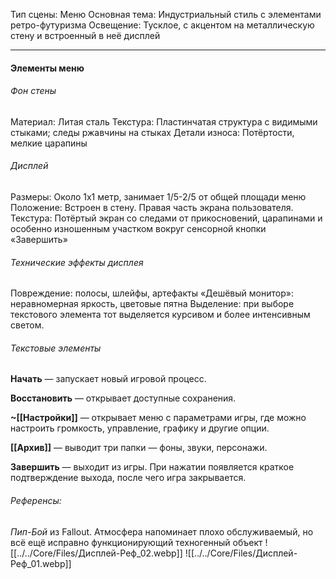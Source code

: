 Тип сцены: Меню
Основная тема: Индустриальный стиль с элементами ретро-футуризма
Освещение: Тусклое, с акцентом на металлическую стену и встроенный в неё дисплей

---
#### Элементы меню
###### Фон стены
Материал: Литая сталь
Текстура: Пластинчатая структура с видимыми стыками; следы ржавчины на стыках
Детали износа: Потёртости, мелкие царапины
###### Дисплей
Размеры: Около 1x1 метр, занимает 1/5-2/5 от общей площади меню
Положение: Встроен в стену. Правая часть экрана пользователя.
Текстура: Потёртый экран со следами от прикосновений, царапинами и особенно изношенным участком вокруг сенсорной кнопки «Завершить»
###### Технические эффекты дисплея
Повреждение: полосы, шлейфы, артефакты
«Дешёвый монитор»: неравномерная яркость, цветовые пятна
Выделение: при выборе текстового элемента тот выделяется курсивом и более интенсивным светом.
###### Текстовые элементы
**Начать** — запускает новый игровой процесс.

**Восстановить** — открывает доступные сохранения.

**~[[Настройки]]** — открывает меню с параметрами игры, где можно настроить громкость, управление, графику и другие опции.

**[[Архив]]** — выводит три папки — фоны, звуки, персонажи.

**Завершить** — выходит из игры. При нажатии появляется краткое подтверждение выхода, после чего игра закрывается.

###### Референсы: 
*Пип-Бой* из Fallout.
Атмосфера напоминает плохо обслуживаемый, но всё ещё исправно функционирующий техногенный объект
![[../../Core/Files/Дисплей-Реф_02.webp]]
![[../../Core/Files/Дисплей-Реф_01.webp]]